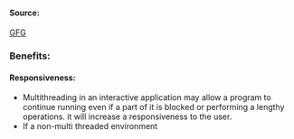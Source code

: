 #### Source:
[GFG](https://www.geeksforgeeks.org/benefits-of-multithreading-in-operating-system/)

### Benefits:

#### Responsiveness:

* Multithreading in an interactive application may allow a program to continue running even if a part of it is blocked or performing a lengthy operations. it will increase a responsiveness to the user.
* If a non-multi threaded environment